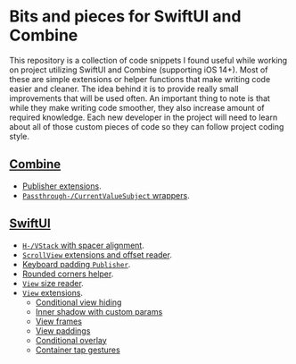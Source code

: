 # Bits and pieces for SwiftUI and Combine
This repository is a collection of code snippets I found useful while working on project utilizing SwiftUI and Combine (supporting iOS 14+). Most of these are simple extensions or helper functions that make writing code easier and cleaner. The idea behind it is to provide really small improvements that will be used often.
An important thing to note is that while they make writing code smoother, they also increase amount of required knowledge. Each new developer in the project will need to learn about all of those custom pieces of code so they can follow project coding style.

## [Combine](/Combine/)
- [Publisher extensions](/Combine#publisher-extensions).
- [`Passthrough-/CurrentValueSubject` wrappers](/Combine#publishsubject).

## [SwiftUI](/SwiftUI)
- [`H-/VStack` with spacer alignment](/SwiftUI/AlignedStacks#alignedhvstack).
- [`ScrollView` extensions and offset reader](/SwiftUI/ScrollView#scrollview).
- [Keyboard padding `Publisher`](/SwiftUI#keyboardadaptivemodifier).
- [Rounded corners helper](/SwiftUI#roundedcorners).
- [`View` size reader](/SwiftUI#size-reader).
- [`View` extensions](/SwiftUI#view-extensions).
  - [Conditional view hiding](/SwiftUI#hidden_)
  - [Inner shadow with custom params](/SwiftUI#innershadowshape-angle-color-radius-blur)
  - [View frames](/SwiftUI#view-frame)
  - [View paddings](/SwiftUI#padding)
  - [Conditional overlay](/SwiftUI#overlay_-binding-alignment)
  - [Container tap gestures](/SwiftUI#wrapfortapgestureaction)
